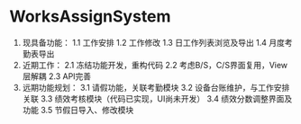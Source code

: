 # WorksAssignSystem

1. 现具备功能：
  1.1 工作安排
  1.2 工作修改
  1.3 日工作列表浏览及导出
  1.4 月度考勤表导出
2. 近期工作：
  2.1 冻结功能开发，重构代码
  2.2 考虑B/S，C/S界面复用，View层解耦
  2.3 API完善
3. 远期功能规划：
  3.1 请假功能，关联考勤模块
  3.2 设备台账维护，与工作安排关联
  3.3 绩效考核模块（代码已实现，UI尚未开发）
  3.4 绩效分数调整界面及功能
  3.5 节假日导入、修改模块
